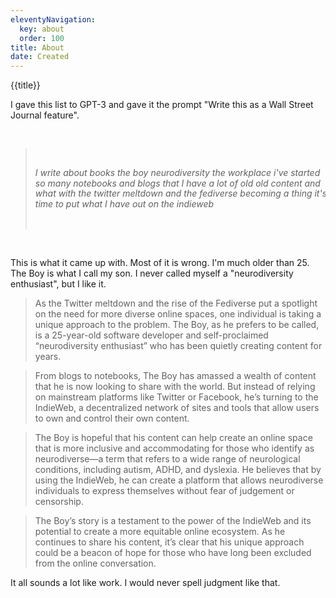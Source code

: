 ```yaml
---
eleventyNavigation:
  key: about
  order: 100
title: About
date: Created
---
```


{{title}}

I gave this list
to GPT-3 and gave it the prompt
"Write this as a Wall Street Journal feature".

<div markdown=1>
<pre style="font-family: var(--font-body);
font-style: italic; line-height: 1.2">

> I write about books
> the boy
> neurodiversity
> the workplace
> i've started so many
> notebooks and blogs
> that I have a lot of
> old old content
> and what with the twitter meltdown
> and the fediverse becoming a thing
> it's time to put what I have out
> on the indieweb

</pre>
</div>


This is what it came up with. Most of it
is wrong. I'm much older than 25. The Boy is what I call my son. I never called myself a "neurodiversity enthusiast", but I like it. 

> As the Twitter meltdown and the rise of the Fediverse put a spotlight on the need for more diverse online spaces, one individual is taking a unique approach to the problem. The Boy, as he prefers to be called, is a 25-year-old software developer and self-proclaimed “neurodiversity enthusiast” who has been quietly creating content for years. 

> From blogs to notebooks, The Boy has amassed a wealth of content that he is now looking to share with the world. But instead of relying on mainstream platforms like Twitter or Facebook, he’s turning to the IndieWeb, a decentralized network of sites and tools that allow users to own and control their own content. 

> The Boy is hopeful that his content can help create an online space that is more inclusive and accommodating for those who identify as neurodiverse—a term that refers to a wide range of neurological conditions, including autism, ADHD, and dyslexia. He believes that by using the IndieWeb, he can create a platform that allows neurodiverse individuals to express themselves without fear of judgement or censorship. 

> The Boy’s story is a testament to the power of the IndieWeb and its potential to create a more equitable online ecosystem. As he continues to share his content, it’s clear that his unique approach could be a beacon of hope for those who have long been excluded from the online conversation.

It all sounds a lot like work. I would never spell judgment like that.
